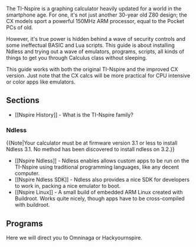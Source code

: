 The TI-Nspire is a graphing calculator heavily updated for a world in the smartphone age. For one, it's not just another 30-year old Z80 design; the CX models sport a powerful 150MHz ARM processor, equal to the Pocket PCs of old.

However, it's true power is hidden behind a wave of security controls and some ineffectual BASIC and Lua scripts. This guide is about installing Ndless and trying out a wave of emulators, programs, scripts, all kinds of things to get you through Calculus class without sleeping.

This guide works with both the original TI-Nspire and the improved CX version. Just note that the CX calcs will be more practical for CPU intensive or color apps like emulators.

## Sections

* [[Nspire History]] - What is the TI-Nspire family?

### Ndless

{{Note|Your calculator must be at firmware version 3.1 or less to install Ndless 3.1. No method has been discovered to install ndless on 3.2.}}

* [[Nspire Ndless]] - Ndless enables allows custom apps to be run on the TI-Nspire using traditional programming languages, like any decent computer.
* [[Nspire Ndless SDK]] - Ndless also provides a nice SDK for developers to work in, packing a nice emulator to boot.
* [[Nspire Linux]] - A small build of embedded ARM Linux created with Buildroot. Works quite nicely, though apps have to be cross-compiled with buildroot.

## Programs

Here we will direct you to Omninaga or Hackyournspire.
